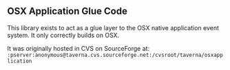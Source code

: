 OSX Application Glue Code
-------------------------

This library exists to act as a glue layer to the OSX native application
event system. It only correctly builds on OSX.

It was originally hosted in CVS on SourceForge at:
`:pserver:anonymous@taverna.cvs.sourceforge.net:/cvsroot/taverna/osxapplication`